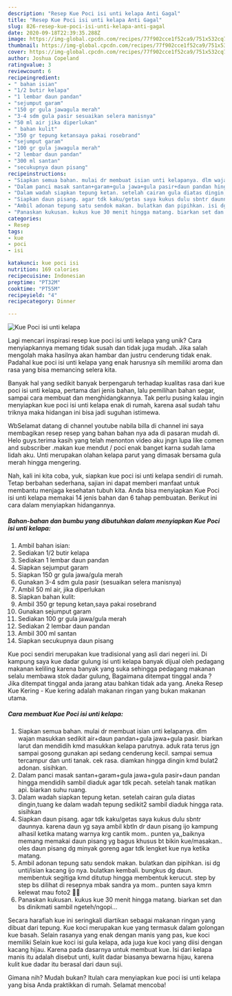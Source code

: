 ```yaml
---
description: "Resep Kue Poci isi unti kelapa Anti Gagal"
title: "Resep Kue Poci isi unti kelapa Anti Gagal"
slug: 826-resep-kue-poci-isi-unti-kelapa-anti-gagal
date: 2020-09-18T22:39:35.288Z
image: https://img-global.cpcdn.com/recipes/77f902cce1f52ca9/751x532cq70/kue-poci-isi-unti-kelapa-foto-resep-utama.jpg
thumbnail: https://img-global.cpcdn.com/recipes/77f902cce1f52ca9/751x532cq70/kue-poci-isi-unti-kelapa-foto-resep-utama.jpg
cover: https://img-global.cpcdn.com/recipes/77f902cce1f52ca9/751x532cq70/kue-poci-isi-unti-kelapa-foto-resep-utama.jpg
author: Joshua Copeland
ratingvalue: 3
reviewcount: 6
recipeingredient:
- " bahan isian"
- "1/2 butir kelapa"
- "1 lembar daun pandan"
- "sejumput garam"
- "150 gr gula jawagula merah"
- "3-4 sdm gula pasir sesuaikan selera manisnya"
- "50 ml air jika diperlukan"
- " bahan kulit"
- "350 gr tepung ketansaya pakai rosebrand"
- "sejumput garam"
- "100 gr gula jawagula merah"
- "2 lembar daun pandan"
- "300 ml santan"
- "secukupnya daun pisang"
recipeinstructions:
- "Siapkan semua bahan. mulai dr membuat isian unti kelapanya. dlm wajan masukkan sedikit air+daun pandan+gula jawa+gula pasir. biarkan larut dan mendidih kmd masukkan kelapa parutnya. aduk rata terus jgn sampai gosong gunakan api sedang cenderung kecil. sampai semua tercampur dan unti tanak. cek rasa. diamkan hingga dingin kmd bulat2 adonan. sisihkan."
- "Dalam panci masak santan+garam+gula jawa+gula pasir+daun pandan hingga mendidih sambil diaduk agar tdk pecah. setelah tanak matikan api. biarkan suhu ruang."
- "Dalam wadah siapkan tepung ketan. setelah cairan gula diatas dingin,tuang ke dalam wadah tepung sedikit2 sambil diaduk hingga rata. sisihkan"
- "Siapkan daun pisang. agar tdk kaku/getas saya kukus dulu sbntr daunnya. karena daun yg saya ambil kbtln dr daun pisang ijo kampung alhasil ketika matang warnya krg cantik mom.. punten ya,,baiknya memang memakai daun pisang yg bagus khusus bt bikin kue/masakan.. oles daun pisang dg minyak goreng agar tdk lengket kue nya ketika matang."
- "Ambil adonan tepung satu sendok makan. bulatkan dan pipihkan. isi dg unti/isian kacang ijo nya. bulatkan kembali. bungkus dg daun. membentuk segitiga kmd ditutup hingga membentuk kerucut. step by step bs dilihat di resepnya mbak sandra ya mom.. punten saya kmrn kelewat mau foto2 🙏🏻"
- "Panaskan kukusan. kukus kue 30 menit hingga matang. biarkan set dan bs dinikmati sambil ngeteh/ngopi..."
categories:
- Resep
tags:
- kue
- poci
- isi

katakunci: kue poci isi 
nutrition: 169 calories
recipecuisine: Indonesian
preptime: "PT32M"
cooktime: "PT55M"
recipeyield: "4"
recipecategory: Dinner

---
```



![Kue Poci isi unti kelapa](https://img-global.cpcdn.com/recipes/77f902cce1f52ca9/751x532cq70/kue-poci-isi-unti-kelapa-foto-resep-utama.jpg)

Lagi mencari inspirasi resep kue poci isi unti kelapa yang unik? Cara menyiapkannya memang tidak susah dan tidak juga mudah. Jika salah mengolah maka hasilnya akan hambar dan justru cenderung tidak enak. Padahal kue poci isi unti kelapa yang enak harusnya sih memiliki aroma dan rasa yang bisa memancing selera kita.

Banyak hal yang sedikit banyak berpengaruh terhadap kualitas rasa dari kue poci isi unti kelapa, pertama dari jenis bahan, lalu pemilihan bahan segar, sampai cara membuat dan menghidangkannya. Tak perlu pusing kalau ingin menyiapkan kue poci isi unti kelapa enak di rumah, karena asal sudah tahu triknya maka hidangan ini bisa jadi suguhan istimewa.

WbSelamat datang di channel youtube nabila billa di channel ini saya membagikan resep resep yang bahan bahan nya ada di pasaran mudah di. Helo guys.terima kasih yang telah menonton video aku jngn lupa like comen and subscriber .makan kue mendut / poci enak banget karna sudah lama lidah aku. Unti merupakan olahan kelapa parut yang dimasak bersama gula merah hingga mengering.


Nah, kali ini kita coba, yuk, siapkan kue poci isi unti kelapa sendiri di rumah. Tetap berbahan sederhana, sajian ini dapat memberi manfaat untuk membantu menjaga kesehatan tubuh kita. Anda bisa menyiapkan Kue Poci isi unti kelapa memakai 14 jenis bahan dan 6 tahap pembuatan. Berikut ini cara dalam menyiapkan hidangannya.

<!--inarticleads1-->

##### Bahan-bahan dan bumbu yang dibutuhkan dalam menyiapkan Kue Poci isi unti kelapa:

1. Ambil  bahan isian:
1. Sediakan 1/2 butir kelapa
1. Sediakan 1 lembar daun pandan
1. Siapkan sejumput garam
1. Siapkan 150 gr gula jawa/gula merah
1. Gunakan 3-4 sdm gula pasir (sesuaikan selera manisnya)
1. Ambil 50 ml air, jika diperlukan
1. Siapkan  bahan kulit:
1. Ambil 350 gr tepung ketan,saya pakai rosebrand
1. Gunakan sejumput garam
1. Sediakan 100 gr gula jawa/gula merah
1. Sediakan 2 lembar daun pandan
1. Ambil 300 ml santan
1. Siapkan secukupnya daun pisang


Kue poci sendiri merupakan kue tradisional yang asli dari negeri ini. Di kampung saya kue dadar gulung isi unti kelapa banyak dijual oleh pedagang makanan keliling karena banyak yang suka sehingga pedagang makanan selalu membawa stok dadar gulung, Bagaimana ditempat tinggal anda ? Jika ditempat tinggal anda jarang atau bahkan tidak ada yang. Aneka Resep Kue Kering - Kue kering adalah makanan ringan yang bukan makanan utama. 

<!--inarticleads2-->

##### Cara membuat Kue Poci isi unti kelapa:

1. Siapkan semua bahan. mulai dr membuat isian unti kelapanya. dlm wajan masukkan sedikit air+daun pandan+gula jawa+gula pasir. biarkan larut dan mendidih kmd masukkan kelapa parutnya. aduk rata terus jgn sampai gosong gunakan api sedang cenderung kecil. sampai semua tercampur dan unti tanak. cek rasa. diamkan hingga dingin kmd bulat2 adonan. sisihkan.
1. Dalam panci masak santan+garam+gula jawa+gula pasir+daun pandan hingga mendidih sambil diaduk agar tdk pecah. setelah tanak matikan api. biarkan suhu ruang.
1. Dalam wadah siapkan tepung ketan. setelah cairan gula diatas dingin,tuang ke dalam wadah tepung sedikit2 sambil diaduk hingga rata. sisihkan
1. Siapkan daun pisang. agar tdk kaku/getas saya kukus dulu sbntr daunnya. karena daun yg saya ambil kbtln dr daun pisang ijo kampung alhasil ketika matang warnya krg cantik mom.. punten ya,,baiknya memang memakai daun pisang yg bagus khusus bt bikin kue/masakan.. oles daun pisang dg minyak goreng agar tdk lengket kue nya ketika matang.
1. Ambil adonan tepung satu sendok makan. bulatkan dan pipihkan. isi dg unti/isian kacang ijo nya. bulatkan kembali. bungkus dg daun. membentuk segitiga kmd ditutup hingga membentuk kerucut. step by step bs dilihat di resepnya mbak sandra ya mom.. punten saya kmrn kelewat mau foto2 🙏🏻
1. Panaskan kukusan. kukus kue 30 menit hingga matang. biarkan set dan bs dinikmati sambil ngeteh/ngopi...


Secara harafiah kue ini seringkali diartikan sebagai makanan ringan yang dibuat dari tepung. Kue koci merupakan kue yang termasuk dalam golongan kue basah. Selain rasanya yang enak dengan manis yang pas, kue koci memiliki Selain kue koci isi gula kelapa, ada juga kue koci yang diisi dengan kacang hijau. Karena pada dasarnya untuk membuat kue. Isi dari kelapa manis itu adalah disebut unti, kulit dadar biasanya bewarna hijau, karena kulit kue dadar itu berasal dari daun suji. 

Gimana nih? Mudah bukan? Itulah cara menyiapkan kue poci isi unti kelapa yang bisa Anda praktikkan di rumah. Selamat mencoba!
